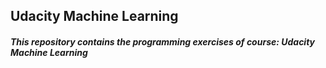 ## Udacity Machine Learning

##### This repository contains the programming exercises of course: Udacity Machine Learning
